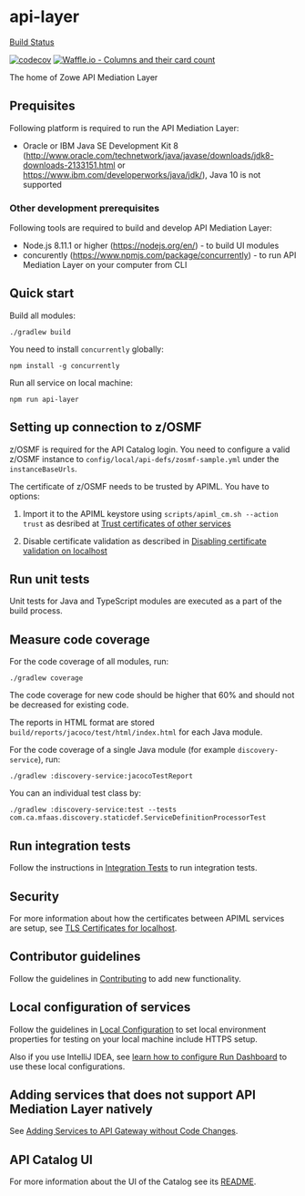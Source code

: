 # api-layer

[Build Status](https://wash.zowe.org:8443/job/API_Mediation/job/master/)

[![codecov](https://codecov.io/gh/plavjanik/api-layer/branch/master/graph/badge.svg)](https://codecov.io/gh/zowe/api-layer)
[![Waffle.io - Columns and their card count](https://badge.waffle.io/zowe/api-layer.svg?columns=all)](https://waffle.io/zowe/api-layer)

The home of Zowe API Mediation Layer

## Prequisites 

Following platform is required to run the API Mediation Layer:

 * Oracle or IBM Java SE Development Kit 8 (http://www.oracle.com/technetwork/java/javase/downloads/jdk8-downloads-2133151.html or https://www.ibm.com/developerworks/java/jdk/), Java 10 is not supported
  
### Other development prerequisites

Following tools are required to build and develop API Mediation Layer:

 * Node.js 8.11.1 or higher (https://nodejs.org/en/) - to build UI modules
 * concurently (https://www.npmjs.com/package/concurrently) - to run API Mediation Layer on your computer from CLI
  

## Quick start

Build all modules:

    ./gradlew build

You need to install `concurrently` globally:

    npm install -g concurrently

Run all service on local machine:
    
    npm run api-layer


## Setting up connection to z/OSMF

z/OSMF is required for the API Catalog login. You need to configure a valid z/OSMF instance to `config/local/api-defs/zosmf-sample.yml` under the `instanceBaseUrls`.

The certificate of z/OSMF needs to be trusted by APIML. You have to options:

1. Import it to the APIML keystore using `scripts/apiml_cm.sh --action trust` as desribed at [Trust certificates of other services](/keystore/README.md#Trust-certificates-of-other_services)

2. Disable certificate validation as described in [Disabling certificate validation on localhost](/keystore/README.md#Disabling-certificate-validation-on-localhost)


## Run unit tests

Unit tests for Java and TypeScript modules are executed as a part of the build process.


## Measure code coverage

For the code coverage of all modules, run:

    ./gradlew coverage

The code coverage for new code should be higher that 60% and should not be decreased for existing code.

The reports in HTML format are stored `build/reports/jacoco/test/html/index.html` for each Java module.

For the code coverage of a single Java module (for example `discovery-service`), run:

    ./gradlew :discovery-service:jacocoTestReport

You can an individual test class by:

    ./gradlew :discovery-service:test --tests com.ca.mfaas.discovery.staticdef.ServiceDefinitionProcessorTest


## Run integration tests

Follow the instructions in [Integration Tests](integration-tests/README.md) to run integration tests.


## Security

For more information about how the certificates between APIML services are setup, see [TLS Certificates for localhost](keystore/README.md).


## Contributor guidelines

Follow the guidelines in [Contributing](CONTRIBUTING.md) to add new functionality.


## Local configuration of services

Follow the guidelines in [Local Configuration](docs/local-configuration.md) to set local environment properties for testing on your local machine include HTTPS setup.

Also if you use IntelliJ IDEA, see [learn how to configure Run Dashboard](docs/idea-setup.md) to use these local configurations.


## Adding services that does not support API Mediation Layer natively

See [Adding Services to API Gateway without Code Changes](docs/static-apis.md).


## API Catalog UI

For more information about the UI of the Catalog see its [README](api-catalog-ui/frontend/README.md).
